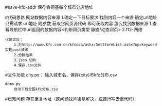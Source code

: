 #save-kfc-addr
保存肯德基每个城市分店地址<br>

#代码思路
    网站数据内容来源
    1.确定一下目标要求
        找到内容一个来源 确定url地址 
        只需请求 url地址 附参数 获取它网页源代码 即可获取内容
        怎么找到数据来源
        1.查看导航栏中url返回的数据内容<判断网页类型 静态/动态网页>
        2.f12-网络

    代码实现：
        1.对http://www.kfc.com.cn/kfccda/ashx/GetStoreList.ashx?op=keyword实现post请求
        2.分析结果
        3.json 切片
        4.保存.csv文件

#文件功能
    city.py：
        输入城市名，保存{city}市kfc分布.csv

    demo.py
        自动下载全国kfc分布.csv

#已知问题
    存在重复地址（这问题找肯德基解决，或自行写去重代码）
